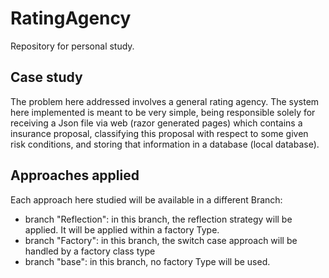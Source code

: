 # RatingAgency
Repository for personal study.

## Case study
The problem here addressed involves a general rating agency. The system here implemented is meant to be very simple, being responsible solely for receiving a Json file via web (razor generated pages) which contains a insurance proposal, classifying this proposal with respect to some given risk conditions, and storing that information in a database (local database).

## Approaches applied
Each approach here studied will be available in a different Branch:
  - branch "Reflection": in this branch, the reflection strategy will be applied. It will be applied within a factory Type.
  - branch "Factory": in this branch, the switch case approach will be handled by a factory class type
  - branch "base": in this branch, no factory Type will be used.
